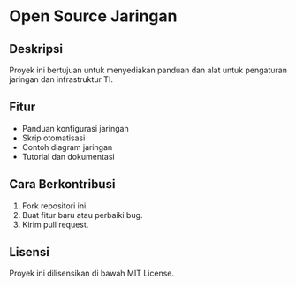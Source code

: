 # Open Source Jaringan

## Deskripsi
Proyek ini bertujuan untuk menyediakan panduan dan alat untuk pengaturan jaringan dan infrastruktur TI.

## Fitur
- Panduan konfigurasi jaringan
- Skrip otomatisasi
- Contoh diagram jaringan
- Tutorial dan dokumentasi

## Cara Berkontribusi
1. Fork repositori ini.
2. Buat fitur baru atau perbaiki bug.
3. Kirim pull request.

## Lisensi
Proyek ini dilisensikan di bawah MIT License.
